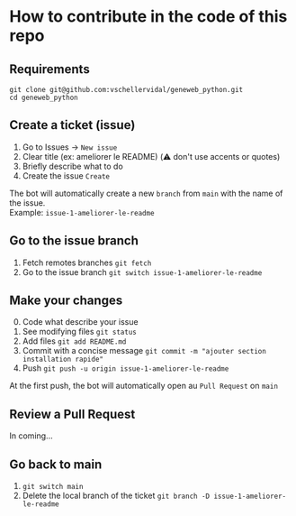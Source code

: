 # How to contribute in the code of this repo

## Requirements
```
git clone git@github.com:vschellervidal/geneweb_python.git
cd geneweb_python
```

## Create a ticket (issue)
1. Go to Issues -> ```New issue```
2. Clear title (ex: ameliorer le README) (⚠️ don't use accents or quotes)
3. Briefly describe what to do
4. Create the issue ```Create```

The bot will automatically create a new ```branch``` from ```main``` with the name of the issue.  
Example: ```issue-1-ameliorer-le-readme```

## Go to the issue branch
1. Fetch remotes branches ```git fetch```
2. Go to the issue branch ```git switch issue-1-ameliorer-le-readme```  

## Make your changes
0. Code what describe your issue
1. See modifying files ```git status```
2. Add files ```git add README.md```
3. Commit with a concise message ```git commit -m "ajouter section installation rapide"```
4. Push ```git push -u origin issue-1-ameliorer-le-readme```  

At the first push, the bot will automatically open au ```Pull Request``` on ```main```  

## Review a Pull Request
In coming...

## Go back to main
1. ```git switch main```
2. Delete the local branch of the ticket ```git branch -D issue-1-ameliorer-le-readme```
